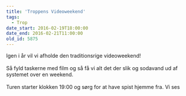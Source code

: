 ```yaml
---
title: 'Troppens Videoweekend'
tags:
  - Trop
date_start: 2016-02-19T18:00:00
date_end: 2016-02-21T11:00:00
old_id: 5875
---
```

Igen i år vil vi afholde den traditionsrige videoweekend!<br /><br />Så fyld taskerne med film og så få vi alt det der slik og sodavand ud af systemet over en weekend.<br /><br />Turen starter klokken 19:00 og sørg for at have spist hjemme fra. Vi ses